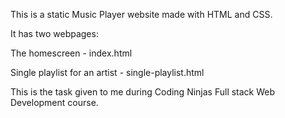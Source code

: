 This is a static Music Player website made with HTML and CSS.

It has two webpages:

The homescreen - index.html

Single playlist for an artist - single-playlist.html

This is the task given to me during Coding Ninjas Full stack Web Development course.

